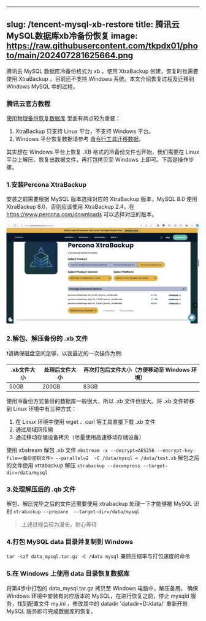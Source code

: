 ```

```

---

slug: /tencent-mysql-xb-restore
title: 腾讯云MySQL数据库xb冷备份恢复
image: https://raw.githubusercontent.com/tkpdx01/photo/main/202407281625664.png
-------------------------------------------------------------------------------

腾讯云 MySQL 数据库冷备份格式为 xb ，使用 XtraBackup 创建，恢复时也需要使用 XtraBackup ，目前还不支持 Windows 系统。本文介绍恢复过程及迁移到 Windows MySQL 中的过程。

<!-- truncate -->

### 腾讯云官方教程

[使用物理备份恢复数据库](https://cloud.tencent.com/document/product/236/33363)
里面有两点较为重要：

1. XtraBackup 只支持 Linux 平台，不支持 Windows 平台。
2. Windows 平台恢复数据请参考 [命令行工具迁移数据](https://cloud.tencent.com/document/product/236/8464)。

其实想在 Windows 平台上恢复 .XB 格式的冷备份文件也开始，我们需要在 Linux 平台上解压、恢复出数据文件，再打包拷贝至 Windows 上即可。下面是操作步骤。

### 1.安装Percona XtraBackup

安装之前需要根据 MySQL 版本选择对应的 XtraBackup 版本，MySQL 8.0 使用 XtraBackup 8.0，否则应该使用 XtraBackup 2.4。在 https://www.percona.com/downloads 可以选择对应的版本。

![1722154548733](image/xb数据库恢复/1722154548733.png)

### 2.解包、解压备份的 .xb 文件

❗请确保磁盘空间足够，以我最近的一次操作为例:

| .xb文件大小 | 处理后文件大小 | 再次打包后文件大小（方便移动至 Windows 环境） |
| ----------- | -------------- | --------------------------------------------- |
| 50GB        | 200GB          | 83GB                                          |

使用冷备份方式备份的数据库一般很大，所以 .xb 文件也很大。将 .xb 文件转移到 Linux 环境中有三种方式：

1. 在 Linux 环境中使用 wget 、curl 等工具直接下载 .xb 文件
2. 通过局域网传输
3. 通过移动存储设备拷贝（尽量使用高速移动存储设备）

使用 xbstream 解包 .xb 文件
``xbstream -x --decrypt=AES256 --encrypt-key-file=<备份密钥文件> --parallel=2  -C /data/mysql < /data/test.xb``
解包之后的文件使用 xtrabackup 解压
`xtrabackup --decompress --target-dir=/data/mysql`

### 3.处理解压后的 .qb 文件

解包、解压完毕之后的文件还需要使用 xtrabackup 处理一下才能够被 MySQL 识别
`xtrabackup --prepare  --target-dir=/data/mysql`

> 上述过程会较为漫长，耐心等待

### 4.打包 MySQL data 目录并复制到 Windows
`tar -czf data_mysql.tar.gz -C /data mysql`
兼顾压缩率与打包速度的命令
### 5.在 Windows 上使用 data 目录恢复数据库
将第4步中打包的 data_mysql.tar.gz 拷贝至 Windows 电脑中，解压备用。
确保 Windows 环境中安装有对应版本的 MySQL，在进行恢复之前，停止 mysqld 服务，找到配置文件 my.ini ，修改其中的 datadir
'datadir=D:/data/'
重新开启 MySQL 服务即可完成数据库的恢复。